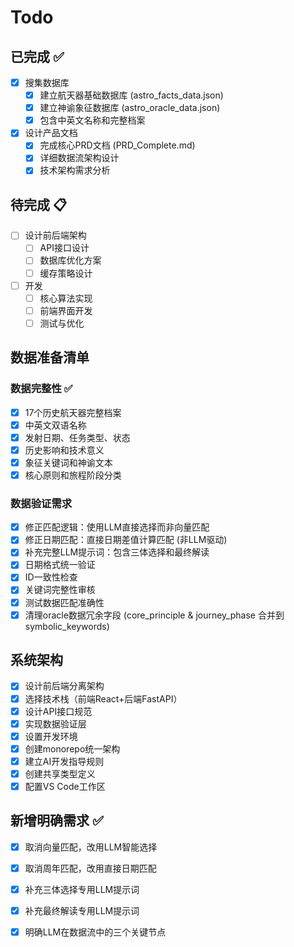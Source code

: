 # Todo

## 已完成 ✅
- [x] 搜集数据库
  - [x] 建立航天器基础数据库 (astro_facts_data.json)
  - [x] 建立神谕象征数据库 (astro_oracle_data.json)  
  - [x] 包含中英文名称和完整档案
- [x] 设计产品文档
  - [x] 完成核心PRD文档 (PRD_Complete.md)
  - [x] 详细数据流架构设计
  - [x] 技术架构需求分析

## 待完成 📋
- [ ] 设计前后端架构
  - [ ] API接口设计
  - [ ] 数据库优化方案
  - [ ] 缓存策略设计
- [ ] 开发
  - [ ] 核心算法实现
  - [ ] 前端界面开发
  - [ ] 测试与优化

## 数据准备清单
### 数据完整性 ✅
- [x] 17个历史航天器完整档案
- [x] 中英文双语名称
- [x] 发射日期、任务类型、状态
- [x] 历史影响和技术意义
- [x] 象征关键词和神谕文本
- [x] 核心原则和旅程阶段分类

### 数据验证需求
- [x] 修正匹配逻辑：使用LLM直接选择而非向量匹配
- [x] 修正日期匹配：直接日期差值计算匹配 (非LLM驱动)
- [x] 补充完整LLM提示词：包含三体选择和最终解读
- [x] 日期格式统一验证
- [x] ID一致性检查
- [x] 关键词完整性审核
- [x] 测试数据匹配准确性
- [x] 清理oracle数据冗余字段 (core_principle & journey_phase 合并到 symbolic_keywords)

## 系统架构
- [x] 设计前后端分离架构
- [x] 选择技术栈（前端React+后端FastAPI）
- [x] 设计API接口规范
- [x] 实现数据验证层
- [x] 设置开发环境
- [x] 创建monorepo统一架构
- [x] 建立AI开发指导规则
- [x] 创建共享类型定义
- [x] 配置VS Code工作区

## 新增明确需求 ✅
- [x] 取消向量匹配，改用LLM智能选择
- [x] 取消周年匹配，改用直接日期匹配
- [x] 补充三体选择专用LLM提示词
- [x] 补充最终解读专用LLM提示词
- [x] 明确LLM在数据流中的三个关键节点




